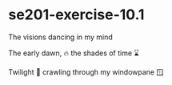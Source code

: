 # se201-exercise-10.1

The visions dancing in my mind

The early dawn, 🔥 the shades of time ⌛

Twilight 🌌 crawling through my windowpane 🪟